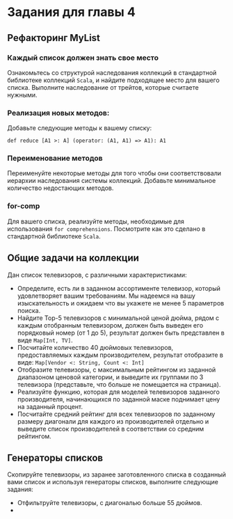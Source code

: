 Задания для главы 4
===================

## Рефакторинг MyList
### Каждый список должен знать свое место
Ознакомьтесь со структурой наследования коллекций в стандартной библиотеке
коллекций `Scala`, и найдите подходящее место для вашего списка. Выполните
наследование от трейтов, которые считаете нужными.


### Реализация новых методов:
Добавьте следующие методы к вашему списку:

    def reduce [A1 >: A] (operator: (A1, A1) => A1): A1

### Переименование методов
Переименуйте некоторые методы для того чтобы они соответствовали иерархии
наследования системы коллекций. Добавьте минимальное количество недостающих
методов.

### for-comp
Для вашего списка, реализуйте методы, необходимые для использования
`for comprehensions`. Посмотрите как это сделано в стандартной библиотеке
`Scala`.


## Общие задачи на коллекции
Дан список телевизоров, с различными характеристиками:

 - Определите, есть ли в заданном ассортименте телевизор, который
   удовлетворяет вашим требованиям. Мы надеемся на вашу изыскательность
   и ожидаем что вы укажете не менее 5 параметров поиска.
 - Найдите Top-5 телевизоров с минимальной ценой дюйма, рядом с каждым
   отобранным телевизором, должен быть выведен его порядковый номер
   (от 1 до 5), результат должен быть представлен в виде `Map[Int, TV]`.
 - Посчитайте количество 40 дюймовых телевизоров, предоставляемых каждым
   производителем, результат отобразите в виде:
   `Map[Vendor <: String, Count <: Int]`
 - Отобразите телевизоры, с максимальным рейтингом из заданной диапазоном
   ценовой категории, и выведите их группами по 3 телевизора (представьте,
   что больше не помещается на страница).
 - Реализуйте функцию, которая для моделей телевизоров заданного
   производителя, начинающихся по заданной маске поднимает цену на заданный
   процент.
 - Посчитайте средний рейтинг для всех телевизоров по заданному размеру
   диагонали для каждого из производителей отдельно и выведите список
   производителей в соответствии со средним рейтингом.


## Генераторы списков
Скопируйте телевизоры, из заранее заготовленного списка в созданный вами
список и используя генераторы списков, выполните следующие задания:

  - Отфильтруйте телевизоры, с диагональю больше 55 дюймов.
  -


